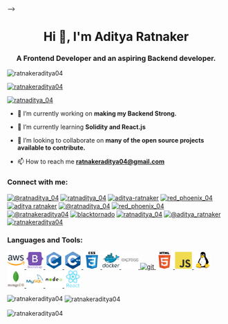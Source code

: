 <!-- - 👋 Hi, I’m @ratnakeraditya04 - Aditya Ratnaker - currently an undergraduate student at Indian Institute of Information Technology, Guwahati 
- 👀 I’m interested in ...
- 🌱 I’m currently learning web development. I am aiming to become a Full Stack Web Developer. Being a skillful master in both Frontend and Backend Technical Skills. 
- 💞️ I’m looking to collaborate on anything that matches my existing skill set. Frontend + Backend - Web - Development Skills.
- 📫 How to reach me ... - Contact me through my Email -Id - ratnakeraditya04@gmail.com 

<!---
ratnakeraditya04/ratnakeraditya04 is a ✨ special ✨ repository because its `README.md` (this file) appears on your GitHub profile.
You can click the Preview link to take a look at your changes.
--->



<!-- Show some ❤️ by starring my repositories & follow me for more help! Aditya Ratnaker --> -->

<!-- DATE - 20_11_2022 Updating GitHub Readme.md -->
<h1 align="center">Hi 👋, I'm Aditya Ratnaker</h1>
<h3 align="center">A Frontend Developer and an aspiring Backend developer.</h3>

<p align="left"> <img src="https://komarev.com/ghpvc/?username=ratnakeraditya04&label=Profile%20views&color=0e75b6&style=flat" alt="ratnakeraditya04" /> </p>

<p align="left"> <a href="https://github.com/ryo-ma/github-profile-trophy"><img src="https://github-profile-trophy.vercel.app/?username=ratnakeraditya04" alt="ratnakeraditya04" /></a> </p>

<p align="left"> <a href="https://twitter.com/ratnaditya_04" target="blank"><img src="https://img.shields.io/twitter/follow/ratnaditya_04?logo=twitter&style=for-the-badge" alt="ratnaditya_04" /></a> </p>

- 🔭 I’m currently working on **making my Backend Strong.**

- 🌱 I’m currently learning **Solidity and React.js**

- 👯 I’m looking to collaborate on **many of the open source projects available to contribute.**

- 📫 How to reach me **ratnakeraditya04@gmail.com**

<h3 align="left">Connect with me:</h3>
<p align="left">
<a href="https://codepen.io/@ratnaditya_04" target="blank"><img align="center" src="https://raw.githubusercontent.com/rahuldkjain/github-profile-readme-generator/master/src/images/icons/Social/codepen.svg" alt="@ratnaditya_04" height="30" width="40" /></a>
<a href="https://twitter.com/ratnaditya_04" target="blank"><img align="center" src="https://raw.githubusercontent.com/rahuldkjain/github-profile-readme-generator/master/src/images/icons/Social/twitter.svg" alt="ratnaditya_04" height="30" width="40" /></a>
<a href="https://linkedin.com/in/aditya-ratnaker" target="blank"><img align="center" src="https://raw.githubusercontent.com/rahuldkjain/github-profile-readme-generator/master/src/images/icons/Social/linked-in-alt.svg" alt="aditya-ratnaker" height="30" width="40" /></a>
<a href="https://stackoverflow.com/users/red_phoenix_04" target="blank"><img align="center" src="https://raw.githubusercontent.com/rahuldkjain/github-profile-readme-generator/master/src/images/icons/Social/stack-overflow.svg" alt="red_phoenix_04" height="30" width="40" /></a>
<a href="https://fb.com/aditya ratnaker" target="blank"><img align="center" src="https://raw.githubusercontent.com/rahuldkjain/github-profile-readme-generator/master/src/images/icons/Social/facebook.svg" alt="aditya ratnaker" height="30" width="40" /></a>
<a href="https://instagram.com/@ratnaditya_04" target="blank"><img align="center" src="https://raw.githubusercontent.com/rahuldkjain/github-profile-readme-generator/master/src/images/icons/Social/instagram.svg" alt="@ratnaditya_04" height="30" width="40" /></a>
<a href="https://www.codechef.com/users/red_phoenix_04" target="blank"><img align="center" src="https://cdn.jsdelivr.net/npm/simple-icons@3.1.0/icons/codechef.svg" alt="red_phoenix_04" height="30" width="40" /></a>
<a href="https://www.hackerrank.com/@ratnakeraditya04" target="blank"><img align="center" src="https://raw.githubusercontent.com/rahuldkjain/github-profile-readme-generator/master/src/images/icons/Social/hackerrank.svg" alt="@ratnakeraditya04" height="30" width="40" /></a>
<a href="https://codeforces.com/profile/blacktornado" target="blank"><img align="center" src="https://raw.githubusercontent.com/rahuldkjain/github-profile-readme-generator/master/src/images/icons/Social/codeforces.svg" alt="blacktornado" height="30" width="40" /></a>
<a href="https://www.leetcode.com/ratnaditya_04" target="blank"><img align="center" src="https://raw.githubusercontent.com/rahuldkjain/github-profile-readme-generator/master/src/images/icons/Social/leet-code.svg" alt="ratnaditya_04" height="30" width="40" /></a>
<a href="https://www.hackerearth.com/@aditya_ratnaker" target="blank"><img align="center" src="https://raw.githubusercontent.com/rahuldkjain/github-profile-readme-generator/master/src/images/icons/Social/hackerearth.svg" alt="@aditya_ratnaker" height="30" width="40" /></a>
<a href="https://auth.geeksforgeeks.org/user/ratnakeraditya04" target="blank"><img align="center" src="https://raw.githubusercontent.com/rahuldkjain/github-profile-readme-generator/master/src/images/icons/Social/geeks-for-geeks.svg" alt="ratnakeraditya04" height="30" width="40" /></a>
</p>

<h3 align="left">Languages and Tools:</h3>
<p align="left"> <a href="https://aws.amazon.com" target="_blank" rel="noreferrer"> <img src="https://raw.githubusercontent.com/devicons/devicon/master/icons/amazonwebservices/amazonwebservices-original-wordmark.svg" alt="aws" width="40" height="40"/> </a> <a href="https://getbootstrap.com" target="_blank" rel="noreferrer"> <img src="https://raw.githubusercontent.com/devicons/devicon/master/icons/bootstrap/bootstrap-plain-wordmark.svg" alt="bootstrap" width="40" height="40"/> </a> <a href="https://www.cprogramming.com/" target="_blank" rel="noreferrer"> <img src="https://raw.githubusercontent.com/devicons/devicon/master/icons/c/c-original.svg" alt="c" width="40" height="40"/> </a> <a href="https://www.w3schools.com/cpp/" target="_blank" rel="noreferrer"> <img src="https://raw.githubusercontent.com/devicons/devicon/master/icons/cplusplus/cplusplus-original.svg" alt="cplusplus" width="40" height="40"/> </a> <a href="https://www.w3schools.com/css/" target="_blank" rel="noreferrer"> <img src="https://raw.githubusercontent.com/devicons/devicon/master/icons/css3/css3-original-wordmark.svg" alt="css3" width="40" height="40"/> </a> <a href="https://www.docker.com/" target="_blank" rel="noreferrer"> <img src="https://raw.githubusercontent.com/devicons/devicon/master/icons/docker/docker-original-wordmark.svg" alt="docker" width="40" height="40"/> </a> <a href="https://expressjs.com" target="_blank" rel="noreferrer"> <img src="https://raw.githubusercontent.com/devicons/devicon/master/icons/express/express-original-wordmark.svg" alt="express" width="40" height="40"/> </a> <a href="https://git-scm.com/" target="_blank" rel="noreferrer"> <img src="https://www.vectorlogo.zone/logos/git-scm/git-scm-icon.svg" alt="git" width="40" height="40"/> </a> <a href="https://www.w3.org/html/" target="_blank" rel="noreferrer"> <img src="https://raw.githubusercontent.com/devicons/devicon/master/icons/html5/html5-original-wordmark.svg" alt="html5" width="40" height="40"/> </a> <a href="https://developer.mozilla.org/en-US/docs/Web/JavaScript" target="_blank" rel="noreferrer"> <img src="https://raw.githubusercontent.com/devicons/devicon/master/icons/javascript/javascript-original.svg" alt="javascript" width="40" height="40"/> </a> <a href="https://www.linux.org/" target="_blank" rel="noreferrer"> <img src="https://raw.githubusercontent.com/devicons/devicon/master/icons/linux/linux-original.svg" alt="linux" width="40" height="40"/> </a> <a href="https://www.mongodb.com/" target="_blank" rel="noreferrer"> <img src="https://raw.githubusercontent.com/devicons/devicon/master/icons/mongodb/mongodb-original-wordmark.svg" alt="mongodb" width="40" height="40"/> </a> <a href="https://www.mysql.com/" target="_blank" rel="noreferrer"> <img src="https://raw.githubusercontent.com/devicons/devicon/master/icons/mysql/mysql-original-wordmark.svg" alt="mysql" width="40" height="40"/> </a> <a href="https://nodejs.org" target="_blank" rel="noreferrer"> <img src="https://raw.githubusercontent.com/devicons/devicon/master/icons/nodejs/nodejs-original-wordmark.svg" alt="nodejs" width="40" height="40"/> </a> <a href="https://reactjs.org/" target="_blank" rel="noreferrer"> <img src="https://raw.githubusercontent.com/devicons/devicon/master/icons/react/react-original-wordmark.svg" alt="react" width="40" height="40"/> </a> </p>

<p><img align="left" src="https://github-readme-stats.vercel.app/api/top-langs?username=ratnakeraditya04&show_icons=true&locale=en&layout=compact" alt="ratnakeraditya04" /></p>

<p>&nbsp;<img align="center" src="https://github-readme-stats.vercel.app/api?username=ratnakeraditya04&show_icons=true&locale=en" alt="ratnakeraditya04" /></p>

<p><img align="center" src="https://github-readme-streak-stats.herokuapp.com/?user=ratnakeraditya04&" alt="ratnakeraditya04" /></p>


